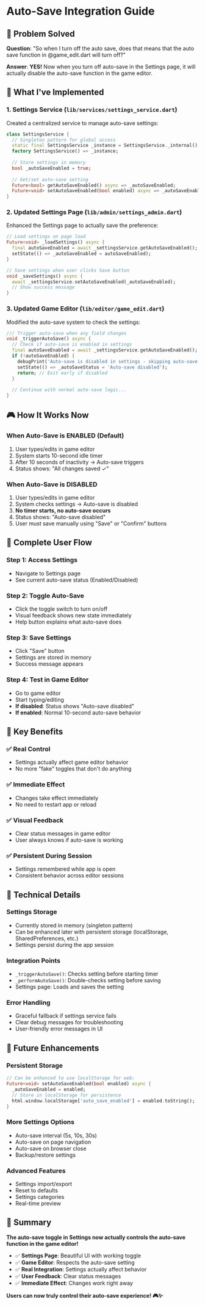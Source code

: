 # Auto-Save Integration Guide

## 🎯 **Problem Solved**

**Question**: "So when I turn off the auto save, does that means that the auto save function in @game_edit.dart will turn off?"

**Answer**: **YES!** Now when you turn off auto-save in the Settings page, it will actually disable the auto-save function in the game editor.

## 🔧 **What I've Implemented**

### **1. Settings Service (`lib/services/settings_service.dart`)**
Created a centralized service to manage auto-save settings:

```dart
class SettingsService {
  // Singleton pattern for global access
  static final SettingsService _instance = SettingsService._internal();
  factory SettingsService() => _instance;
  
  // Store settings in memory
  bool _autoSaveEnabled = true;
  
  // Get/set auto-save setting
  Future<bool> getAutoSaveEnabled() async => _autoSaveEnabled;
  Future<void> setAutoSaveEnabled(bool enabled) async => _autoSaveEnabled = enabled;
}
```

### **2. Updated Settings Page (`lib/admin/settings_admin.dart`)**
Enhanced the Settings page to actually save the preference:

```dart
// Load settings on page load
Future<void> _loadSettings() async {
  final autoSaveEnabled = await _settingsService.getAutoSaveEnabled();
  setState(() => _autoSaveEnabled = autoSaveEnabled);
}

// Save settings when user clicks Save button
void _saveSettings() async {
  await _settingsService.setAutoSaveEnabled(_autoSaveEnabled);
  // Show success message
}
```

### **3. Updated Game Editor (`lib/editor/game_edit.dart`)**
Modified the auto-save system to check the settings:

```dart
/// Trigger auto-save when any field changes
void _triggerAutoSave() async {
  // Check if auto-save is enabled in settings
  final autoSaveEnabled = await _settingsService.getAutoSaveEnabled();
  if (!autoSaveEnabled) {
    debugPrint('Auto-save is disabled in settings - skipping auto-save');
    setState(() => _autoSaveStatus = 'Auto-save disabled');
    return; // Exit early if disabled
  }
  
  // Continue with normal auto-save logic...
}
```

## 🎮 **How It Works Now**

### **When Auto-Save is ENABLED (Default)**
1. User types/edits in game editor
2. System starts 10-second idle timer
3. After 10 seconds of inactivity → Auto-save triggers
4. Status shows: "All changes saved ✓"

### **When Auto-Save is DISABLED**
1. User types/edits in game editor
2. System checks settings → Auto-save is disabled
3. **No timer starts, no auto-save occurs**
4. Status shows: "Auto-save disabled"
5. User must save manually using "Save" or "Confirm" buttons

## 🔄 **Complete User Flow**

### **Step 1: Access Settings**
- Navigate to Settings page
- See current auto-save status (Enabled/Disabled)

### **Step 2: Toggle Auto-Save**
- Click the toggle switch to turn on/off
- Visual feedback shows new state immediately
- Help button explains what auto-save does

### **Step 3: Save Settings**
- Click "Save" button
- Settings are stored in memory
- Success message appears

### **Step 4: Test in Game Editor**
- Go to game editor
- Start typing/editing
- **If disabled**: Status shows "Auto-save disabled"
- **If enabled**: Normal 10-second auto-save behavior

## 🎯 **Key Benefits**

### **✅ Real Control**
- Settings actually affect game editor behavior
- No more "fake" toggles that don't do anything

### **✅ Immediate Effect**
- Changes take effect immediately
- No need to restart app or reload

### **✅ Visual Feedback**
- Clear status messages in game editor
- User always knows if auto-save is working

### **✅ Persistent During Session**
- Settings remembered while app is open
- Consistent behavior across editor sessions

## 🔧 **Technical Details**

### **Settings Storage**
- Currently stored in memory (singleton pattern)
- Can be enhanced later with persistent storage (localStorage, SharedPreferences, etc.)
- Settings persist during the app session

### **Integration Points**
- `_triggerAutoSave()`: Checks setting before starting timer
- `_performAutoSave()`: Double-checks setting before saving
- Settings page: Loads and saves the setting

### **Error Handling**
- Graceful fallback if settings service fails
- Clear debug messages for troubleshooting
- User-friendly error messages in UI

## 🚀 **Future Enhancements**

### **Persistent Storage**
```dart
// Can be enhanced to use localStorage for web:
Future<void> setAutoSaveEnabled(bool enabled) async {
  _autoSaveEnabled = enabled;
  // Store in localStorage for persistence
  html.window.localStorage['auto_save_enabled'] = enabled.toString();
}
```

### **More Settings Options**
- Auto-save interval (5s, 10s, 30s)
- Auto-save on page navigation
- Auto-save on browser close
- Backup/restore settings

### **Advanced Features**
- Settings import/export
- Reset to defaults
- Settings categories
- Real-time preview

## 🎉 **Summary**

**The auto-save toggle in Settings now actually controls the auto-save function in the game editor!**

- ✅ **Settings Page**: Beautiful UI with working toggle
- ✅ **Game Editor**: Respects the auto-save setting
- ✅ **Real Integration**: Settings actually affect behavior
- ✅ **User Feedback**: Clear status messages
- ✅ **Immediate Effect**: Changes work right away

**Users can now truly control their auto-save experience! 🎮✨**
